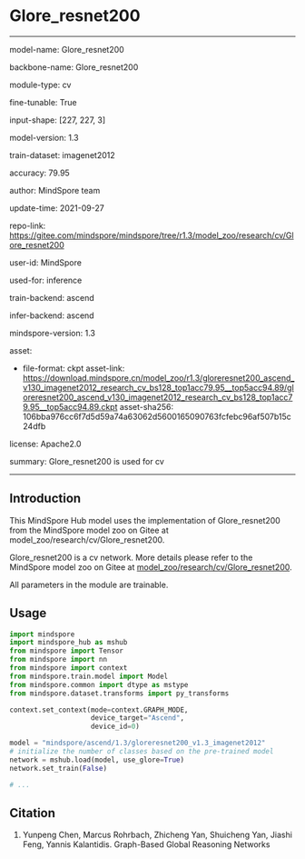 # Glore_resnet200

---

model-name: Glore_resnet200

backbone-name: Glore_resnet200

module-type: cv

fine-tunable: True

input-shape: [227, 227, 3]

model-version: 1.3

train-dataset: imagenet2012

accuracy: 79.95

author: MindSpore team

update-time: 2021-09-27

repo-link: <https://gitee.com/mindspore/mindspore/tree/r1.3/model_zoo/research/cv/Glore_resnet200>

user-id: MindSpore

used-for: inference

train-backend: ascend

infer-backend: ascend

mindspore-version: 1.3

asset:

-
    file-format: ckpt
    asset-link: <https://download.mindspore.cn/model_zoo/r1.3/gloreresnet200_ascend_v130_imagenet2012_research_cv_bs128_top1acc79.95__top5acc94.89/gloreresnet200_ascend_v130_imagenet2012_research_cv_bs128_top1acc79.95__top5acc94.89.ckpt>
    asset-sha256: 106bba976cc6f7d5d59a74a63062d5600165090763fcfebc96af507b15c24dfb

license: Apache2.0

summary: Glore_resnet200 is used for cv

---

## Introduction

This MindSpore Hub model uses the implementation of Glore_resnet200 from the MindSpore model zoo on Gitee at model_zoo/research/cv/Glore_resnet200.

Glore_resnet200 is a cv network. More details please refer to the MindSpore model zoo on Gitee at [model_zoo/research/cv/Glore_resnet200](https://gitee.com/mindspore/mindspore/blob/r1.3/model_zoo/research/cv/Glore_resnet200/README_CN.md).

All parameters in the module are trainable.

## Usage

```python
import mindspore
import mindspore_hub as mshub
from mindspore import Tensor
from mindspore import nn
from mindspore import context
from mindspore.train.model import Model
from mindspore.common import dtype as mstype
from mindspore.dataset.transforms import py_transforms

context.set_context(mode=context.GRAPH_MODE,
                    device_target="Ascend",
                    device_id=0)

model = "mindspore/ascend/1.3/gloreresnet200_v1.3_imagenet2012"
# initialize the number of classes based on the pre-trained model
network = mshub.load(model, use_glore=True)
network.set_train(False)

# ...
```

## Citation

1. Yunpeng Chen, Marcus Rohrbach, Zhicheng Yan, Shuicheng Yan, Jiashi Feng, Yannis Kalantidis. Graph-Based Global Reasoning Networks
